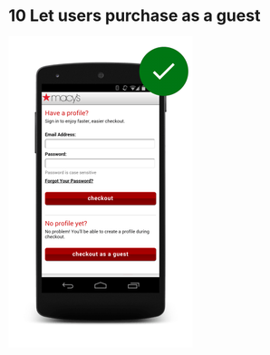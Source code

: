 # 10 Let users purchase as a guest

![Site with guest or logged in purchase.](imgs/cc-purchase-guest-good.png)
